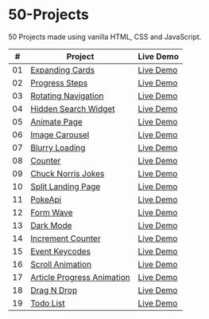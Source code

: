# 50-Projects

50 Projects made using vanilla HTML, CSS and JavaScript.

|  #  | Project                                                                                                                     | Live Demo                                                                         |
| :-: | --------------------------------------------------------------------------------------------------------------------------- | --------------------------------------------------------------------------------- |
| 01 | [Expanding Cards](https://github.com/hamzaejaz787/50-Projects/tree/main/Expanding%20Cards) | [Live Demo](https://expanding-cards-p5001.netlify.app/)
| 02 | [Progress Steps](https://github.com/hamzaejaz787/50-Projects/tree/main/Progress%20Steps) | [Live Demo](https://festive-cori-4e6fb3.netlify.app/)
| 03 | [Rotating Navigation](https://github.com/hamzaejaz787/50-Projects/tree/main/Rotating%20Navigation) | [Live Demo](https://rotating-animatednav.netlify.app/)
| 04 | [Hidden Search Widget](https://github.com/hamzaejaz787/50-Projects/tree/main/Hidden%20Search%20Widget) | [Live Demo](https://hidden-searchwidget.netlify.app/)
| 05 | [Animate Page](https://github.com/hamzaejaz787/50-Projects/tree/main/Animate%20Page) | [Live Demo](https://sad-lalande-bb47a7.netlify.app/)
| 06 | [Image Carousel](https://github.com/hamzaejaz787/50-Projects/tree/main/Image%20Carousel) | [Live Demo](https://vigorous-euler-32c98e.netlify.app/)
| 07 | [Blurry Loading](https://github.com/hamzaejaz787/50-Projects/tree/main/Blurry%20Loading) | [Live Demo](https://blurry-load.netlify.app/)
| 08 | [Counter](https://github.com/hamzaejaz787/50-Projects/tree/main/Counter) | [Live Demo](https://countersimple.netlify.app/)
| 09 | [Chuck Norris Jokes](https://github.com/hamzaejaz787/50-Projects/tree/main/Chuck%20Norris%20Jokes) | [Live Demo](https://chuck-norrisapi.netlify.app/)
| 10 | [Split Landing Page](https://github.com/hamzaejaz787/50-Projects/tree/main/Split%20Landing%20Page) | [Live Demo](https://youthful-volhard-9ece9a.netlify.app/)
| 11 | [PokeApi](https://github.com/hamzaejaz787/50-Projects/tree/main/Pokeapi) | [Live Demo](https://zen-ramanujan-0c28e6.netlify.app/)
| 12 | [Form Wave](https://github.com/hamzaejaz787/50-Projects/tree/main/Form%20Wave) | [Live Demo](https://amazing-wing-02c25f.netlify.app/)
| 13 | [Dark Mode](https://github.com/hamzaejaz787/50-Projects/tree/main/Dark%20Mode) | [Live Demo](https://daark-mode.netlify.app/)
| 14 | [Increment Counter](https://github.com/hamzaejaz787/50-Projects/tree/main/Increment%20Counter) | [Live Demo](https://venerable-sopapillas-9ff380.netlify.app/)
| 15 | [Event Keycodes](https://github.com/hamzaejaz787/50-Projects/tree/main/Event%20Keycodes) | [Live Demo](https://phenomenal-medovik-825e83.netlify.app/)
| 16 | [Scroll Animation](https://github.com/hamzaejaz787/50-Projects/tree/main/Scroll%20Animation) | [Live Demo](https://euphonious-muffin-977499.netlify.app/)
| 17 | [Article Progress Animation](https://github.com/hamzaejaz787/50-Projects/tree/main/Article%20Progress) | [Live Demo](https://benevolent-paletas-ca3557.netlify.app/)
| 18 | [Drag N Drop](https://github.com/hamzaejaz787/50-Projects/tree/main/Drag%20N%20Drop) | [Live Demo](https://jovial-lily-b081bf.netlify.app/)
| 19 | [Todo List](https://github.com/hamzaejaz787/50-Projects/tree/main/Todo%20List) | [Live Demo](https://sage-quokka-0361a4.netlify.app/)
